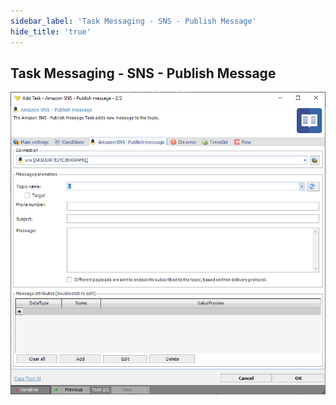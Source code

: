```yaml
---
sidebar_label: 'Task Messaging - SNS - Publish Message'
hide_title: 'true'
---
```


## Task Messaging - SNS - Publish Message

![](../../../static/img/snspublishmessage.png)

